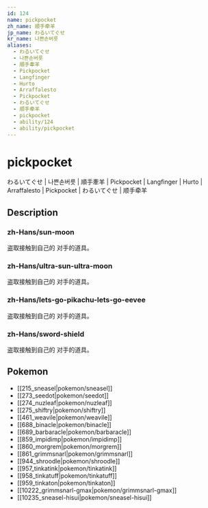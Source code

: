 ```yaml
---
id: 124
name: pickpocket
zh_name: 顺手牵羊
jp_name: わるいてぐせ
kr_name: 나쁜손버릇
aliases:
  - わるいてぐせ
  - 나쁜손버릇
  - 順手牽羊
  - Pickpocket
  - Langfinger
  - Hurto
  - Arraffalesto
  - Pickpocket
  - わるいてぐせ
  - 顺手牵羊
  - pickpocket
  - ability/124
  - ability/pickpocket
---
```

# pickpocket

わるいてぐせ | 나쁜손버릇 | 順手牽羊 | Pickpocket | Langfinger | Hurto | Arraffalesto | Pickpocket | わるいてぐせ | 顺手牵羊

## Description

### zh-Hans/sun-moon

盗取接触到自己的
对手的道具。

### zh-Hans/ultra-sun-ultra-moon

盗取接触到自己的
对手的道具。

### zh-Hans/lets-go-pikachu-lets-go-eevee

盗取接触到自己的
对手的道具。

### zh-Hans/sword-shield

盗取接触到自己的
对手的道具。

## Pokemon

- [[215_sneasel|pokemon/sneasel]]
- [[273_seedot|pokemon/seedot]]
- [[274_nuzleaf|pokemon/nuzleaf]]
- [[275_shiftry|pokemon/shiftry]]
- [[461_weavile|pokemon/weavile]]
- [[688_binacle|pokemon/binacle]]
- [[689_barbaracle|pokemon/barbaracle]]
- [[859_impidimp|pokemon/impidimp]]
- [[860_morgrem|pokemon/morgrem]]
- [[861_grimmsnarl|pokemon/grimmsnarl]]
- [[944_shroodle|pokemon/shroodle]]
- [[957_tinkatink|pokemon/tinkatink]]
- [[958_tinkatuff|pokemon/tinkatuff]]
- [[959_tinkaton|pokemon/tinkaton]]
- [[10222_grimmsnarl-gmax|pokemon/grimmsnarl-gmax]]
- [[10235_sneasel-hisui|pokemon/sneasel-hisui]]

